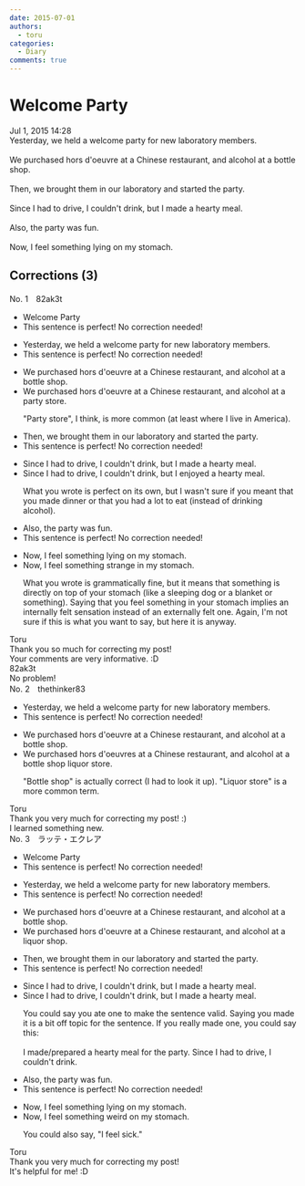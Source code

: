 ```yaml
---
date: 2015-07-01
authors:
  - toru
categories:
  - Diary
comments: true
---
```


# Welcome Party
<div class="date">Jul 1, 2015 14:28</div>
<div id="post"><div id="body_show_ori">
Yesterday, we held a welcome party for new laboratory members.<br/><br/>We purchased hors d'oeuvre at a Chinese restaurant, and alcohol at a bottle shop.<br/><br/>Then, we brought them in our laboratory and started the party.<br/><br/>Since I had to drive, I couldn't drink, but I made a hearty meal.<br/><br/>Also, the party was fun.<br/><br/>Now, I feel something lying on my stomach.
</div></div>

<!-- more -->


## Corrections (3)
<div id="block"><div class="first_name"> No. 1　<span class="just_name">82ak3t</span></div><div id="block2">
<ul class="correction_field">
<li class="incorrect">Welcome Party</li>
<li class="corrected perfect">This sentence is perfect! No correction needed!</li>
</ul>
<ul class="correction_field">
<li class="incorrect">Yesterday, we held a welcome party for new laboratory members.</li>
<li class="corrected perfect">This sentence is perfect! No correction needed!</li>
</ul>
<ul class="correction_field">
<li class="incorrect">We purchased hors d'oeuvre at a Chinese restaurant, and alcohol at a bottle shop.</li>
<li class="corrected correct">
We purchased hors d'oeuvre at a Chinese restaurant, and alcohol at a <span class="f_blue">party store</span>.
<p class="correction_comment">"Party store", I think, is more common (at least where I live in America).</p>
</li>
</ul>
<ul class="correction_field">
<li class="incorrect">Then, we brought them in our laboratory and started the party.</li>
<li class="corrected perfect">This sentence is perfect! No correction needed!</li>
</ul>
<ul class="correction_field">
<li class="incorrect">Since I had to drive, I couldn't drink, but I made a hearty meal.</li>
<li class="corrected correct">
Since I had to drive, I couldn't drink, but I <span class="f_blue">enjoyed</span> a hearty meal.
<p class="correction_comment">What you wrote is perfect on its own, but I wasn't sure if you meant that you made dinner or that you had a lot to eat (instead of drinking alcohol).</p>
</li>
</ul>
<ul class="correction_field">
<li class="incorrect">Also, the party was fun.</li>
<li class="corrected perfect">This sentence is perfect! No correction needed!</li>
</ul>
<ul class="correction_field">
<li class="incorrect">Now, I feel something lying on my stomach.</li>
<li class="corrected correct">
Now, I feel something <span class="f_blue">strange in</span> my stomach.
<p class="correction_comment">What you wrote is grammatically fine, but it means that something is directly on top of your stomach (like a sleeping dog or a blanket or something). Saying that you feel something in your stomach implies an internally felt sensation instead of an externally felt one. Again, I'm not sure if this is what you want to say, but here it is anyway.</p>
</li>
</ul>
</div><div class="name"><span class="just_name">Toru</span><br>
Thank you so much for correcting my post!<br/>Your comments are very informative. :D
</div>
<div class="name"><span class="just_name">82ak3t</span><br>
No problem!
</div>
</div>
<div id="block"><div class="first_name"> No. 2　<span class="just_name">thethinker83</span></div><div id="block2">
<ul class="correction_field">
<li class="incorrect">Yesterday, we held a welcome party for new laboratory members.</li>
<li class="corrected perfect">This sentence is perfect! No correction needed!</li>
</ul>
<ul class="correction_field">
<li class="incorrect">We purchased hors d'oeuvre at a Chinese restaurant, and alcohol at a bottle shop.</li>
<li class="corrected correct">
We purchased hors d'oeuvre<span class="f_blue">s</span> at a Chinese restaurant, and alcohol at a <span class="f_red"><span class="sline">bottle shop</span></span> <span class="f_blue">liquor store</span>.
<p class="correction_comment">"Bottle shop" is actually correct (I had to look it up).  "Liquor store" is a more common term.</p>
</li>
</ul>
</div><div class="name"><span class="just_name">Toru</span><br>
Thank you very much for correcting my post! :)<br/>I learned something new.
</div>
</div>
<div id="block"><div class="first_name"> No. 3　<span class="just_name">ラッテ・エクレア</span></div><div id="block2">
<ul class="correction_field">
<li class="incorrect">Welcome Party</li>
<li class="corrected perfect">This sentence is perfect! No correction needed!</li>
</ul>
<ul class="correction_field">
<li class="incorrect">Yesterday, we held a welcome party for new laboratory members.</li>
<li class="corrected perfect">This sentence is perfect! No correction needed!</li>
</ul>
<ul class="correction_field">
<li class="incorrect">We purchased hors d'oeuvre at a Chinese restaurant, and alcohol at a bottle shop.</li>
<li class="corrected correct">
We purchased hors d'oeuvre at a Chinese restaurant, and alcohol at a liquor shop.
</li>
</ul>
<ul class="correction_field">
<li class="incorrect">Then, we brought them in our laboratory and started the party.</li>
<li class="corrected perfect">This sentence is perfect! No correction needed!</li>
</ul>
<ul class="correction_field">
<li class="incorrect">Since I had to drive, I couldn't drink, but I made a hearty meal.</li>
<li class="corrected correct">
Since I had to drive, I couldn't drink, <span class="f_red">but I made a hearty meal.</span>
<p class="correction_comment">You could say you ate one to make the sentence valid. Saying you made it is a bit off topic for the sentence. If you really made one, you could say this:<br/><br/>I made/prepared a hearty meal for the party. Since I had to drive, I couldn't drink.</p>
</li>
</ul>
<ul class="correction_field">
<li class="incorrect">Also, the party was fun.</li>
<li class="corrected perfect">This sentence is perfect! No correction needed!</li>
</ul>
<ul class="correction_field">
<li class="incorrect">Now, I feel something lying on my stomach.</li>
<li class="corrected correct">
Now, I feel something <span class="f_blue">weird</span> on my stomach.
<p class="correction_comment">You could also say, "I feel sick."</p>
</li>
</ul>
</div><div class="name"><span class="just_name">Toru</span><br>
Thank you very much for correcting my post! <br/>It's helpful for me! :D
</div>
</div>
